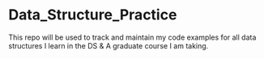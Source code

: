 # Data_Structure_Practice
This repo will be used to track and maintain my code examples for all data structures I learn in the DS &amp; A graduate course I am taking.
